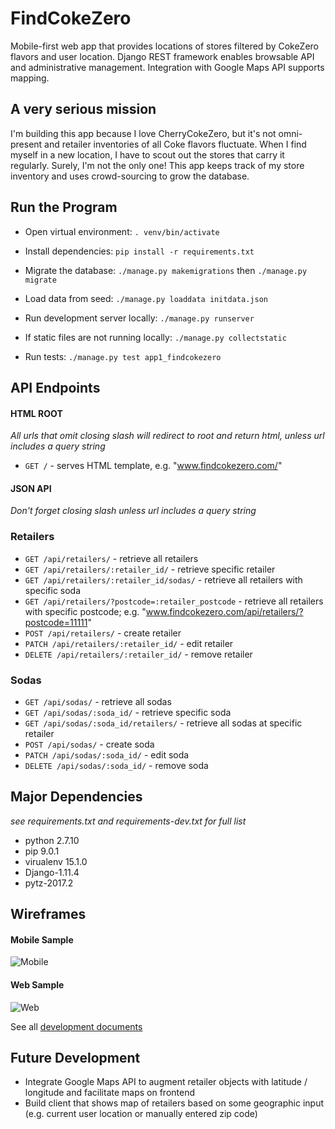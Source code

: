 # FindCokeZero
Mobile-first web app that provides locations of stores filtered by CokeZero flavors and user location. Django REST framework enables browsable API and administrative management. Integration with Google Maps API supports mapping.

## A very serious mission
I'm building this app because I love CherryCokeZero, but it's not omni-present and retailer inventories of all Coke flavors fluctuate.
When I find myself in a new location, I have to scout out the stores that carry it regularly.  Surely, I'm not the only one!
This app keeps track of my store inventory and uses crowd-sourcing to grow the database.

## Run the Program
- Open virtual environment: `. venv/bin/activate`

- Install dependencies: `pip install -r requirements.txt`

- Migrate the database: `./manage.py makemigrations` then `./manage.py migrate`

- Load data from seed: `./manage.py loaddata initdata.json`

- Run development server locally: `./manage.py runserver`

- If static files are not running locally: `./manage.py collectstatic`

- Run tests: `./manage.py test app1_findcokezero`


## API Endpoints

#### HTML ROOT
*All urls that omit closing slash will redirect to root and return html, unless url includes a query string*

- `GET /` - serves HTML template, e.g. "www.findcokezero.com/"


#### JSON API
*Don't forget closing slash unless url includes a query string*

### Retailers

- `GET /api/retailers/` - retrieve all retailers
- `GET /api/retailers/:retailer_id/` - retrieve specific retailer
- `GET /api/retailers/:retailer_id/sodas/` - retrieve all retailers with specific soda
- `GET /api/retailers/?postcode=:retailer_postcode` - retrieve all retailers with specific postcode; e.g. "www.findcokezero.com/api/retailers/?postcode=11111"
- `POST /api/retailers/` - create retailer
- `PATCH /api/retailers/:retailer_id/` - edit retailer
- `DELETE /api/retailers/:retailer_id/` - remove retailer


### Sodas

- `GET /api/sodas/` - retrieve all sodas
- `GET /api/sodas/:soda_id/` - retrieve specific soda
- `GET /api/sodas/:soda_id/retailers/` - retrieve all sodas at specific retailer
- `POST /api/sodas/` - create soda
- `PATCH /api/sodas/:soda_id/` - edit soda
- `DELETE /api/sodas/:soda_id/` - remove soda




## Major Dependencies
*see requirements.txt and requirements-dev.txt for full list*
- python 2.7.10
- pip 9.0.1
- virualenv 15.1.0
- Django-1.11.4
- pytz-2017.2


## Wireframes

#### Mobile Sample
![Mobile](https://res.cloudinary.com/dckkkjkuz/image/upload/v1509942572/findcokezero/Mobile2.png)


#### Web Sample
![Web](https://res.cloudinary.com/dckkkjkuz/image/upload/v1509942572/findcokezero/Web1.png)



See all [development documents][docs]

[docs]: docs/


## Future Development
- Integrate Google Maps API to augment retailer objects with latitude / longitude and facilitate maps on frontend
- Build client that shows map of retailers based on some geographic input (e.g. current user location or manually entered zip code)

[docs]: docs/
